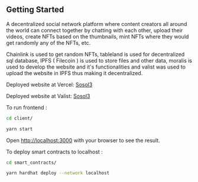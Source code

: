 ## Getting Started

A decentralized social network platform where content creators all around the world can connect together by chatting with each other, upload their videos, create NFTs based on the thumbnails, mint NFTs where they would get randomly any of the NFTs, etc.

Chainlink is used to get random NFTs, tableland is used for decentralized sql database, IPFS ( Filecoin ) is used to store files and other data, moralis is used to develop the website and it's functionalities and valist was used to upload the website in IPFS thus making it decentralized.

Deployed website at Vercel: [Sosol3](https://sonate3.vercel.app/)

Deployed website at Valist: [Sosol3](https://bafybeidlegwqvriexcjd77umtroub3lhgepca3eh63foctht5rkuvpfk7a.ipfs.gateway.valist.io/)

To run frontend :

```bash
cd client/

yarn start
```

Open [http://localhost:3000](http://localhost:3000) with your browser to see the result.

To deploy smart contracts to localhost :

```bash
cd smart_contracts/

yarn hardhat deploy --network localhost
```
